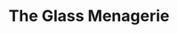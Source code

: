 ---
title: The Glass Menagerie
year: 1966
opening_date: 1966-01-07
closing_date: 1966-01-18
layout: productions
image:
image_caption:
image_credit:
playbill:
category:
Theatre: Theatre Jacksonville
Venue: Little Theatre
cast:
  The Mother: Julie Haydon
  The Son: Michael Hall
  Her Daughter: Ronnie Rosebaum
  The Gentleman Caller: Jerry Allen
crew:
  Director: George Ballis
  Production Designer: Larry Riddle
  Stage Manager: Thelma Baker
  Assistant Stage Manager: Terry McIntyre
  Lighting: Peggy Miller
  Make-up: 
    - Mrs. Sidney Backer
    - Doris Thornhill
  Costumes:
    - Gwen Nearhoof
    - Marhta Gilliat
  Properties:
    - Ellen Black
    - Gladys Dale
    - Joanna Coburn
    - Carolyn Lieder
    - Esther Barnes
  Sound:
    - Dave Kent
    - Marshall Grauer
  Set Crew:
    - Bob Agnew
    - Marshall Grauer
    - Sid Backer
    - Gwyda Agnew
    - Annette Grauer
    - Gladys Witten
    - David Witten
    - Gladys Dale
    - Sherri Baker
    - Tootsie Backer
    - Hal Nearhoof
    - Peter Bradford
external_links:
---